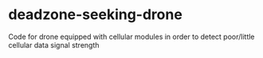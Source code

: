 # deadzone-seeking-drone
Code for drone equipped with cellular modules in order to detect poor/little cellular data signal strength
